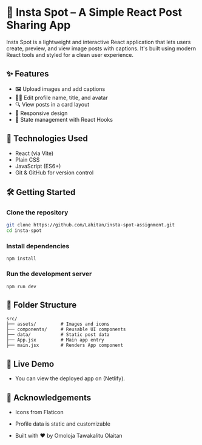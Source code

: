 # 📸 Insta Spot – A Simple React Post Sharing App

Insta Spot is a lightweight and interactive React application that lets users create, preview, and view image posts with captions. It's built using modern React tools and styled for a clean user experience.

## ✨ Features

- 🖼️ Upload images and add captions
- 🧑‍💼 Edit profile name, title, and avatar
- 🔍 View posts in a card layout
- 📱 Responsive design
- 💾 State management with React Hooks

## 🚀 Technologies Used

- React (via Vite)
-  Plain CSS
- JavaScript (ES6+)
- Git & GitHub for version control

## 🛠️ Getting Started

### Clone the repository

```bash
git clone https://github.com/Lahitan/insta-spot-assignment.git
cd insta-spot
```

### Install dependencies

`npm install`

### Run the development server

`npm run dev`

## 📁 Folder Structure

```
src/
├── assets/         # Images and icons
├── components/     # Reusable UI components
├── data/           # Static post data
├── App.jsx         # Main app entry
├── main.jsx        # Renders App component

```

## 🔗 Live Demo

- You can view the deployed app on (Netlify).


## 🙌 Acknowledgements

- Icons from Flaticon

- Profile data is static and customizable

- Built with ❤️ by Omoloja Tawakalitu Olaitan